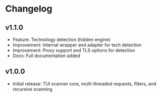 # Changelog

## v1.1.0
- Feature: Technology detection (hidden engine)
- Improvement: Internal wrapper and adapter for tech detection
- Improvement: Proxy support and TLS options for detection
- Docs: Full documentation added

## v1.0.0
- Initial release: TUI scanner core, multi-threaded requests, filters, and recursive scanning
